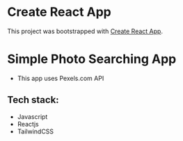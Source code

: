 # Create React App

This project was bootstrapped with [Create React App](https://github.com/facebook/create-react-app).

# Simple Photo Searching App

 - This app uses Pexels.com API

## Tech stack:
  - Javascript
  - Reactjs
  - TailwindCSS

